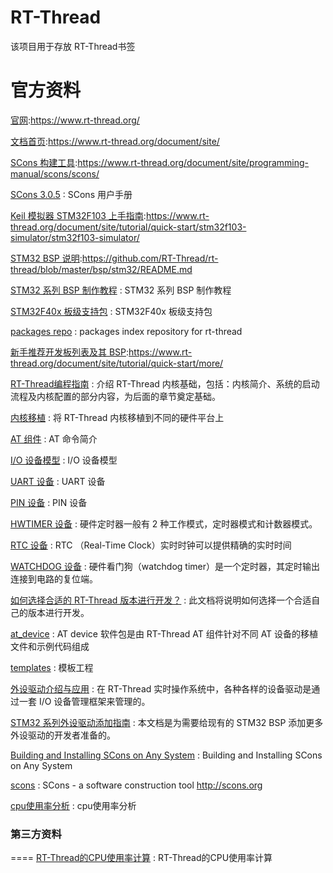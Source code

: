 # RT-Thread
该项目用于存放 RT-Thread书签

官方资料
==

[官网](https://www.rt-thread.org/):https://www.rt-thread.org/

[文档首页](https://www.rt-thread.org/document/site/):https://www.rt-thread.org/document/site/

[SCons 构建工具](https://www.rt-thread.org/document/site/programming-manual/scons/scons/):https://www.rt-thread.org/document/site/programming-manual/scons/scons/

[SCons 3.0.5](https://www.scons.org/doc/production/HTML/scons-user/index.html) : SCons 用户手册

[Keil 模拟器 STM32F103 上手指南](https://www.rt-thread.org/document/site/tutorial/quick-start/stm32f103-simulator/stm32f103-simulator/):https://www.rt-thread.org/document/site/tutorial/quick-start/stm32f103-simulator/stm32f103-simulator/

[STM32 BSP 说明](https://github.com/RT-Thread/rt-thread/blob/master/bsp/stm32/README.md):https://github.com/RT-Thread/rt-thread/blob/master/bsp/stm32/README.md

[STM32 系列 BSP 制作教程](https://github.com/RT-Thread/rt-thread/blob/master/bsp/stm32/docs/STM32%E7%B3%BB%E5%88%97BSP%E5%88%B6%E4%BD%9C%E6%95%99%E7%A8%8B.md) : STM32 系列 BSP 制作教程 

[STM32F40x 板级支持包](https://github.com/RT-Thread/rt-thread/tree/v4.0.0/bsp/stm32f40x) : STM32F40x 板级支持包 

[packages repo](https://github.com/RT-Thread/packages) : packages index repository for rt-thread  

[新手推荐开发板列表及其 BSP](https://www.rt-thread.org/document/site/tutorial/quick-start/more/):https://www.rt-thread.org/document/site/tutorial/quick-start/more/

[RT-Thread编程指南](https://www.rt-thread.org/document/site/programming-manual/basic/basic/) : 介绍 RT-Thread 内核基础，包括：内核简介、系统的启动流程及内核配置的部分内容，为后面的章节奠定基础。

[内核移植](https://www.rt-thread.org/document/site/programming-manual/porting/porting/) : 将 RT-Thread 内核移植到不同的硬件平台上

[AT 组件](https://www.rt-thread.org/document/site/programming-manual/at/at/) : AT 命令简介 

[I/O 设备模型](https://www.rt-thread.org/document/site/programming-manual/device/device/#) : I/O 设备模型 

[UART 设备](https://www.rt-thread.org/document/site/programming-manual/device/uart/uart/) : UART 设备 

[PIN 设备](https://www.rt-thread.org/document/site/programming-manual/device/pin/pin/) : PIN 设备 

[HWTIMER 设备](https://www.rt-thread.org/document/site/programming-manual/device/hwtimer/hwtimer/) : 硬件定时器一般有 2 种工作模式，定时器模式和计数器模式。 

[RTC 设备](https://www.rt-thread.org/document/site/programming-manual/device/rtc/rtc/) : RTC （Real-Time Clock）实时时钟可以提供精确的实时时间 

[WATCHDOG 设备](https://www.rt-thread.org/document/site/programming-manual/device/watchdog/watchdog/) : 硬件看门狗（watchdog timer）是一个定时器，其定时输出连接到电路的复位端。  

[如何选择合适的 RT-Thread 版本进行开发？](https://www.rt-thread.org/document/site/application-note/setup/rt-thread-version/an0030-rtthread-version/) : 此文档将说明如何选择一个合适自己的版本进行开发。 

[at_device](https://github.com/RT-Thread-packages/at_device) : AT device 软件包是由 RT-Thread AT 组件针对不同 AT 设备的移植文件和示例代码组成  

[templates](https://github.com/RT-Thread/rt-thread/tree/master/bsp/stm32/libraries/templates) : 模板工程 

[外设驱动介绍与应用](https://github.com/RT-Thread/rt-thread/blob/master/bsp/stm32/docs/STM32%E7%B3%BB%E5%88%97%E9%A9%B1%E5%8A%A8%E4%BB%8B%E7%BB%8D.md) : 在 RT-Thread 实时操作系统中，各种各样的设备驱动是通过一套 I/O 设备管理框架来管理的。

[STM32 系列外设驱动添加指南](https://github.com/RT-Thread/rt-thread/blob/master/bsp/stm32/docs/STM32%E7%B3%BB%E5%88%97%E5%A4%96%E8%AE%BE%E9%A9%B1%E5%8A%A8%E6%B7%BB%E5%8A%A0%E6%8C%87%E5%8D%97.md) : 本文档是为需要给现有的 STM32 BSP 添加更多外设驱动的开发者准备的。

[Building and Installing SCons on Any System](https://www.scons.org/doc/production/HTML/scons-user/ch01s03.html) : Building and Installing SCons on Any System 
  
[scons](https://github.com/SCons/scons) : SCons - a software construction tool http://scons.org 

[cpu使用率分析](https://www.rt-thread.org/qa/thread-2903-1-1.html) : cpu使用率分析 


### 第三方资料
====
[RT-Thread的CPU使用率计算](https://www.cnblogs.com/yygsj/p/5500943.html) : RT-Thread的CPU使用率计算 









